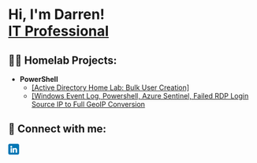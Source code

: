 <h1>Hi, I'm Darren! <br/><a href="https://www.linkedin.com/in/darrentrecojr/" target="_blank">IT Professional</a></h1>

<h2>👨‍💻 Homelab Projects:</h2>

- <b>PowerShell</b>
   - <a href="https://github.com/dgftjr/AD_PS_bulkuser">[Active Directory Home Lab: Bulk User Creation]</a>
   - <a href="https://github.com/dgftjr/Sentinel_Lab"> [Windows Event Log, Powershell, Azure Sentinel, Failed RDP Login Source IP to Full GeoIP Conversion</a>



<h2> 🤳 Connect with me:</h2>

[<img align="left" alt="Darren Treco Jr. | LinkedIn" width="22px" src="https://github.com/dgftjr/dgftjr/blob/main/linkedin.png" />][linkedin]

[linkedin]: https://linkedin.com/in/darrentrecojr

<!--

Here are some ideas to get me started:

- 🔭 I’m currently working on ...
- 🌱 I’m currently learning ...
- 👯 I’m looking to collaborate on ...
- 🤔 I’m looking for help with ...
- 💬 Ask me about ...
- 📫 How to reach me: ...
- 😄 Pronouns: ...
- ⚡ Fun fact: ...
-->
